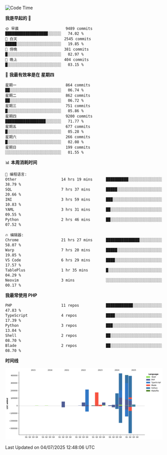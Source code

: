 <!--START_SECTION:waka-->
![Code Time](http://img.shields.io/badge/Code%20Time-3%2C778%20hrs%209%20mins-blue)

**我是早起的 🐤** 

```text
🌞 早晨                     9489 commits        ███████████████████░░░░░░   74.02 % 
🌆 白天                     2545 commits        █████░░░░░░░░░░░░░░░░░░░░   19.85 % 
🌃 傍晚                     381 commits         █░░░░░░░░░░░░░░░░░░░░░░░░   02.97 % 
🌙 晚上                     404 commits         █░░░░░░░░░░░░░░░░░░░░░░░░   03.15 % 
```
📅 **我最有效率是在 星期四** 

```text
星期一                      864 commits         ██░░░░░░░░░░░░░░░░░░░░░░░   06.74 % 
星期二                      862 commits         ██░░░░░░░░░░░░░░░░░░░░░░░   06.72 % 
星期三                      751 commits         █░░░░░░░░░░░░░░░░░░░░░░░░   05.86 % 
星期四                      9200 commits        ██████████████████░░░░░░░   71.77 % 
星期五                      677 commits         █░░░░░░░░░░░░░░░░░░░░░░░░   05.28 % 
星期六                      266 commits         █░░░░░░░░░░░░░░░░░░░░░░░░   02.08 % 
星期日                      199 commits         ░░░░░░░░░░░░░░░░░░░░░░░░░   01.55 % 
```


📊 **本周消耗时间** 

```text
💬 编程语言: 
Other                    14 hrs 19 mins      ██████████░░░░░░░░░░░░░░░   38.79 % 
SQL                      7 hrs 37 mins       █████░░░░░░░░░░░░░░░░░░░░   20.66 % 
INI                      3 hrs 59 mins       ███░░░░░░░░░░░░░░░░░░░░░░   10.83 % 
YAML                     3 hrs 31 mins       ██░░░░░░░░░░░░░░░░░░░░░░░   09.55 % 
Python                   2 hrs 46 mins       ██░░░░░░░░░░░░░░░░░░░░░░░   07.52 % 

🔥 编辑器: 
Chrome                   21 hrs 27 mins      ███████████████░░░░░░░░░░   58.07 % 
Warp                     7 hrs 20 mins       █████░░░░░░░░░░░░░░░░░░░░   19.85 % 
VS Code                  6 hrs 29 mins       ████░░░░░░░░░░░░░░░░░░░░░   17.57 % 
TablePlus                1 hr 35 mins        █░░░░░░░░░░░░░░░░░░░░░░░░   04.29 % 
Neovim                   3 mins              ░░░░░░░░░░░░░░░░░░░░░░░░░   00.17 % 
```

**我最常使用 PHP** 

```text
PHP                      11 repos            ████████████░░░░░░░░░░░░░   47.83 % 
TypeScript               4 repos             ████░░░░░░░░░░░░░░░░░░░░░   17.39 % 
Python                   3 repos             ███░░░░░░░░░░░░░░░░░░░░░░   13.04 % 
Shell                    2 repos             ██░░░░░░░░░░░░░░░░░░░░░░░   08.70 % 
Blade                    2 repos             ██░░░░░░░░░░░░░░░░░░░░░░░   08.70 % 
```



**时间线**

![Lines of Code chart](https://raw.githubusercontent.com/abrahamgreyson/abrahamgreyson/main/assets/bar_graph.png)


 Last Updated on 04/07/2025 12:48:06 UTC
<!--END_SECTION:waka-->
